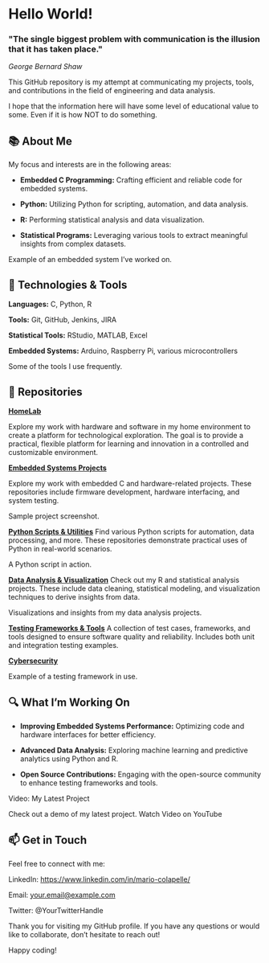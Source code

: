 # Hello World!
### "The single biggest problem with communication is the illusion that it has taken place."

_George Bernard Shaw_

This GitHub repository is my attempt at communicating my projects, tools, and contributions in the field of engineering and data analysis. 

I hope that the information here will
have some level of educational value to some. Even if it is how NOT to do something.

## 📚 About Me
My focus and interests are in the following areas:

- **Embedded C Programming:** Crafting efficient and reliable code for embedded systems.
  
- **Python:** Utilizing Python for scripting, automation, and data analysis.
  
- **R:** Performing statistical analysis and data visualization.
  
- **Statistical Programs:** Leveraging various tools to extract meaningful insights from complex datasets.

Example of an embedded system I’ve worked on.

## 🔧 Technologies & Tools
**Languages:** C, Python, R

**Tools:** Git, GitHub, Jenkins, JIRA

**Statistical Tools:** RStudio, MATLAB, Excel

**Embedded Systems:** Arduino, Raspberry Pi, various microcontrollers
 

Some of the tools I use frequently.

## 📁 Repositories

**[HomeLab](https://github.com/quickbrnfx/homelab)**

Explore my work with hardware and software in my home environment to create a platform for technological exploration. The goal is to provide a practical, flexible platform for learning and innovation in a controlled and customizable environment.

**[Embedded Systems Projects](https://github.com/quickbrnfx/embedded)**

Explore my work with embedded C and hardware-related projects. These repositories include firmware development, hardware interfacing, and system testing.


Sample project screenshot.

**[Python Scripts & Utilities](https://github.com/quickbrnfx/py)**
Find various Python scripts for automation, data processing, and more. These repositories demonstrate practical uses of Python in real-world scenarios.


A Python script in action.

**[Data Analysis & Visualization](https://github.com/quickbrnfx/data)**
Check out my R and statistical analysis projects. These include data cleaning, statistical modeling, and visualization techniques to derive insights from data.


Visualizations and insights from my data analysis projects.

**[Testing Frameworks & Tools](https://github.com/quickbrnfx/test)**
A collection of test cases, frameworks, and tools designed to ensure software quality and reliability. Includes both unit and integration testing examples.

**[Cybersecurity](https://github.com/quickbrnfx/cybersec)**



Example of a testing framework in use.

## 🔍 What I’m Working On

- **Improving Embedded Systems Performance:** Optimizing code and hardware interfaces for better efficiency.

- **Advanced Data Analysis:** Exploring machine learning and predictive analytics using Python and R.
  
- **Open Source Contributions:** Engaging with the open-source community to enhance testing frameworks and tools.
  
Video: My Latest Project

Check out a demo of my latest project.
Watch Video on YouTube

## 📫 Get in Touch
Feel free to connect with me:

LinkedIn: https://www.linkedin.com/in/mario-colapelle/

Email: your.email@example.com

Twitter: @YourTwitterHandle

Thank you for visiting my GitHub profile. If you have any questions or would like to collaborate, don’t hesitate to reach out!

Happy coding!
